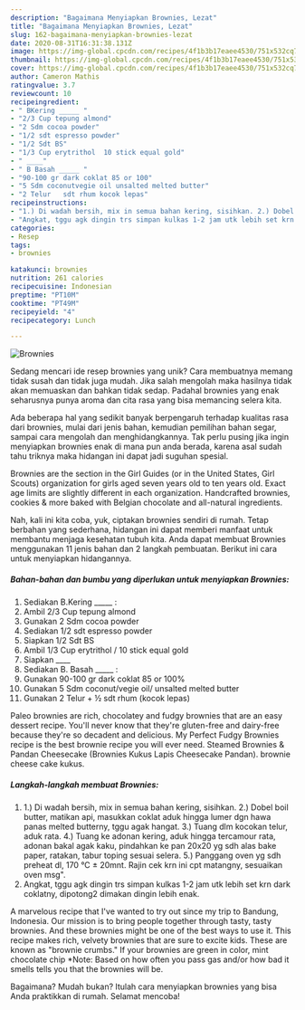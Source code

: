 ```yaml
---
description: "Bagaimana Menyiapkan Brownies, Lezat"
title: "Bagaimana Menyiapkan Brownies, Lezat"
slug: 162-bagaimana-menyiapkan-brownies-lezat
date: 2020-08-31T16:31:38.131Z
image: https://img-global.cpcdn.com/recipes/4f1b3b17eaee4530/751x532cq70/brownies-foto-resep-utama.jpg
thumbnail: https://img-global.cpcdn.com/recipes/4f1b3b17eaee4530/751x532cq70/brownies-foto-resep-utama.jpg
cover: https://img-global.cpcdn.com/recipes/4f1b3b17eaee4530/751x532cq70/brownies-foto-resep-utama.jpg
author: Cameron Mathis
ratingvalue: 3.7
reviewcount: 10
recipeingredient:
- " BKering _____ "
- "2/3 Cup tepung almond"
- "2 Sdm cocoa powder"
- "1/2 sdt espresso powder"
- "1/2 Sdt BS"
- "1/3 Cup erytrithol  10 stick equal gold"
- " ____"
- " B Basah _____ "
- "90-100 gr dark coklat 85 or 100"
- "5 Sdm coconutvegie oil unsalted melted butter"
- "2 Telur   sdt rhum kocok lepas"
recipeinstructions:
- "1.) Di wadah bersih, mix in semua bahan kering, sisihkan. 2.) Dobel boil butter, matikan api, masukkan coklat aduk hingga lumer dgn hawa panas melted butterny, tggu agak hangat. 3.) Tuang dlm kocokan telur, aduk rata. 4.) Tuang ke adonan kering, aduk hingga tercamour rata, adonan bakal agak kaku, pindahkan ke pan 20x20 yg sdh alas bake paper, ratakan, tabur toping sesuai selera. 5.) Panggang oven yg sdh preheat dl, 170 °C ± 20mnt. Rajin cek krn ini cpt matangny, sesuaikan oven msg&#34;."
- "Angkat, tggu agk dingin trs simpan kulkas 1-2 jam utk lebih set krn dark coklatny, dipotong2 dimakan dingin lebih enak."
categories:
- Resep
tags:
- brownies

katakunci: brownies 
nutrition: 261 calories
recipecuisine: Indonesian
preptime: "PT10M"
cooktime: "PT49M"
recipeyield: "4"
recipecategory: Lunch

---
```



![Brownies](https://img-global.cpcdn.com/recipes/4f1b3b17eaee4530/751x532cq70/brownies-foto-resep-utama.jpg)

Sedang mencari ide resep brownies yang unik? Cara membuatnya memang tidak susah dan tidak juga mudah. Jika salah mengolah maka hasilnya tidak akan memuaskan dan bahkan tidak sedap. Padahal brownies yang enak seharusnya punya aroma dan cita rasa yang bisa memancing selera kita.

Ada beberapa hal yang sedikit banyak berpengaruh terhadap kualitas rasa dari brownies, mulai dari jenis bahan, kemudian pemilihan bahan segar, sampai cara mengolah dan menghidangkannya. Tak perlu pusing jika ingin menyiapkan brownies enak di mana pun anda berada, karena asal sudah tahu triknya maka hidangan ini dapat jadi suguhan spesial.

Brownies are the section in the Girl Guides (or in the United States, Girl Scouts) organization for girls aged seven years old to ten years old. Exact age limits are slightly different in each organization. Handcrafted brownies, cookies &amp; more baked with Belgian chocolate and all-natural ingredients.


Nah, kali ini kita coba, yuk, ciptakan brownies sendiri di rumah. Tetap berbahan yang sederhana, hidangan ini dapat memberi manfaat untuk membantu menjaga kesehatan tubuh kita. Anda dapat membuat Brownies menggunakan 11 jenis bahan dan 2 langkah pembuatan. Berikut ini cara untuk menyiapkan hidangannya.

<!--inarticleads1-->

##### Bahan-bahan dan bumbu yang diperlukan untuk menyiapkan Brownies:

1. Sediakan  B.Kering _____ :
1. Ambil 2/3 Cup tepung almond
1. Gunakan 2 Sdm cocoa powder
1. Sediakan 1/2 sdt espresso powder
1. Siapkan 1/2 Sdt BS
1. Ambil 1/3 Cup erytrithol / 10 stick equal gold
1. Siapkan  ____
1. Sediakan  B. Basah _____ :
1. Gunakan 90-100 gr dark coklat 85 or 100%
1. Gunakan 5 Sdm coconut/vegie oil/ unsalted melted butter
1. Gunakan 2 Telur + ½ sdt rhum (kocok lepas)


Paleo brownies are rich, chocolatey and fudgy brownies that are an easy dessert recipe. You&#39;ll never know that they&#39;re gluten-free and dairy-free because they&#39;re so decadent and delicious. My Perfect Fudgy Brownies recipe is the best brownie recipe you will ever need. Steamed Brownies &amp; Pandan Cheesecake (Brownies Kukus Lapis Cheesecake Pandan). brownie cheese cake kukus. 

<!--inarticleads2-->

##### Langkah-langkah membuat Brownies:

1. 1.) Di wadah bersih, mix in semua bahan kering, sisihkan. 2.) Dobel boil butter, matikan api, masukkan coklat aduk hingga lumer dgn hawa panas melted butterny, tggu agak hangat. 3.) Tuang dlm kocokan telur, aduk rata. 4.) Tuang ke adonan kering, aduk hingga tercamour rata, adonan bakal agak kaku, pindahkan ke pan 20x20 yg sdh alas bake paper, ratakan, tabur toping sesuai selera. 5.) Panggang oven yg sdh preheat dl, 170 °C ± 20mnt. Rajin cek krn ini cpt matangny, sesuaikan oven msg&#34;.
1. Angkat, tggu agk dingin trs simpan kulkas 1-2 jam utk lebih set krn dark coklatny, dipotong2 dimakan dingin lebih enak.


A marvelous recipe that I&#39;ve wanted to try out since my trip to Bandung, Indonesia. Our mission is to bring people together through tasty, tasty brownies. And these brownies might be one of the best ways to use it. This recipe makes rich, velvety brownies that are sure to excite kids. These are known as &#34;brownie crumbs.&#34; If your brownies are green in color, mint chocolate chip *Note: Based on how often you pass gas and/or how bad it smells tells you that the brownies will be. 

Bagaimana? Mudah bukan? Itulah cara menyiapkan brownies yang bisa Anda praktikkan di rumah. Selamat mencoba!

